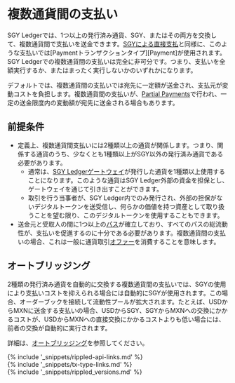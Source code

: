 # 複数通貨間の支払い

SGY Ledgerでは、1つ以上の発行済み通貨、SGY、またはその両方を交換して、複数通貨間で支払いを送金できます。[SGYによる直接支払](use-simple-xrp-payments.html)と同様に、このような支払いでは[Paymentトランザクションタイプ][Payment]が使用されます。SGY Ledgerでの複数通貨間の支払いは完全に非可分です。つまり、支払いを全額実行するか、またはまったく実行しないかのいずれかになります。

デフォルトでは、複数通貨間の支払いでは宛先に一定額が送金され、支払元が変動コストを負担します。複数通貨間の支払いが、[Partial Payments](partial-payments.html)で行われ、一定の送金限度内の変動額が宛先に送金される場合もあります。


## 前提条件

- 定義上、複数通貨間支払いには2種類以上の通貨が関係します。つまり、関係する通貨のうち、少なくとも1種類以上がSGY以外の発行済み通貨である必要があります。
    - 通常は、[SGY Ledgerゲートウェイ](become-an-xrp-ledger-gateway.html)が発行した通貨を1種類以上使用することになります。このような通貨はSGY Ledger外部の資金を担保とし、ゲートウェイを通じて引き出すことができます。
    - 取引を行う当事者が、SGY Ledger内でのみ発行され、外部の担保がないデジタルトークンを送受信し、何らかの価値を持つ資産として取り扱うことを望む限り、このデジタルトークンを使用することもできます。
- 送金元と受取人の間に1つ以上の[パス](paths.html)が確立しており、すべてのパスの総流動性が、支払いを促進するのに十分である必要があります。複数通貨間の支払いの場合、これは一般に通貨取引[オファー](offers.html)を消費することを意味します。


## オートブリッジング

2種類の発行済み通貨を自動的に交換する複数通貨間の支払いでは、SGYの使用により支払いコストを抑えられる場合には自動的にSGYが使用されます。この場合、オーダーブックを接続して流動性プールが拡大されます。たとえば、USDからMXNに送金する支払いの場合、USDからSGY、SGYからMXNへの交換にかかるコストが、USDからMXNへの直接交換にかかるコストよりも低い場合には、前者の交換が自動的に実行されます。

詳細は、[オートブリッジング](autobridging.html)を参照してください。

<!--{# common link defs #}-->
{% include '_snippets/rippled-api-links.md' %}			
{% include '_snippets/tx-type-links.md' %}			
{% include '_snippets/rippled_versions.md' %}
